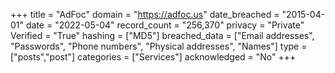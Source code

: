 +++
title = "AdFoc"
domain = "https://adfoc.us"
date_breached = "2015-04-01"
date = "2022-05-04"
record_count = "256,370"
privacy = "Private"
Verified = "True"
hashing = ["MD5"]
breached_data = ["Email addresses", "Passwords", "Phone numbers", "Physical addresses", "Names"]
type = ["posts","post"]
categories = ["Services"]
acknowledged = "No"
+++
